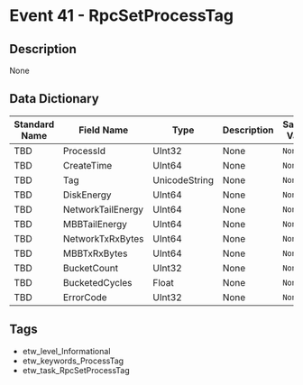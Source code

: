 # Event 41 - RpcSetProcessTag

## Description
None

## Data Dictionary
|Standard Name|Field Name|Type|Description|Sample Value|
|---|---|---|---|---|
|TBD|ProcessId|UInt32|None|`None`|
|TBD|CreateTime|UInt64|None|`None`|
|TBD|Tag|UnicodeString|None|`None`|
|TBD|DiskEnergy|UInt64|None|`None`|
|TBD|NetworkTailEnergy|UInt64|None|`None`|
|TBD|MBBTailEnergy|UInt64|None|`None`|
|TBD|NetworkTxRxBytes|UInt64|None|`None`|
|TBD|MBBTxRxBytes|UInt64|None|`None`|
|TBD|BucketCount|UInt32|None|`None`|
|TBD|BucketedCycles|Float|None|`None`|
|TBD|ErrorCode|UInt32|None|`None`|

## Tags
* etw_level_Informational
* etw_keywords_ProcessTag
* etw_task_RpcSetProcessTag